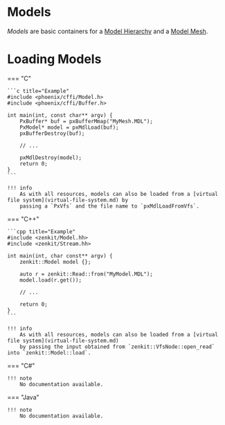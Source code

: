 # Models

*Models* are basic containers for a [Model Hierarchy](model-hierarchy.md) and a [Model Mesh](model-mesh.md).

# Loading Models

=== "C"

    ```c title="Example"
    #include <phoenix/cffi/Model.h>
    #include <phoenix/cffi/Buffer.h>

    int main(int, const char** argv) {
        PxBuffer* buf = pxBufferMmap("MyMesh.MDL");
        PxModel* model = pxMdlLoad(buf);
        pxBufferDestroy(buf);
        
        // ...

        pxMdlDestroy(model);
        return 0;
    }
    ```

    !!! info
        As with all resources, models can also be loaded from a [virtual file system](virtual-file-system.md) by
        passing a `PxVfs` and the file name to `pxMdlLoadFromVfs`.

=== "C++"

    ```cpp title="Example"
    #include <zenkit/Model.hh>
    #include <zenkit/Stream.hh>

    int main(int, char const** argv) {
        zenkit::Model model {};
        
        auto r = zenkit::Read::from("MyModel.MDL");
        model.load(r.get());

        // ...

        return 0;
    }
    ```

    !!! info
        As with all resources, models can also be loaded from a [virtual file system](virtual-file-system.md)
        by passing the input obtained from `zenkit::VfsNode::open_read` into `zenkit::Model::load`.

=== "C#"

    !!! note
        No documentation available.

=== "Java"

    !!! note
        No documentation available.

